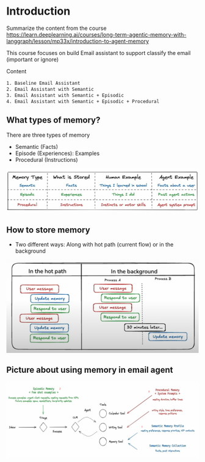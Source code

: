 # Introduction


Summarize the content from the course https://learn.deeplearning.ai/courses/long-term-agentic-memory-with-langgraph/lesson/mp33x/introduction-to-agent-memory

This course focuses on build Email assistant to support classify the email (important or ignore)

Content

    1. Baseline Email Assistant
    2. Email Assistant with Semantic
    3. Email Assistant with Semantic + Episodic
    4. Email Assistant with Semantic + Episodic + Procedural


## What types of memory?
There are three types of memory
- Semantic (Facts)
- Episode (Experiences): Examples
- Procedural (Instructions)

![alt text](img/image-3.png)

## How to store memory
- Two different ways: Along with hot path (current flow) or in the background

![alt text](img/image-1.png)

## Picture about using memory in email agent

![alt text](img/image-2.png)

